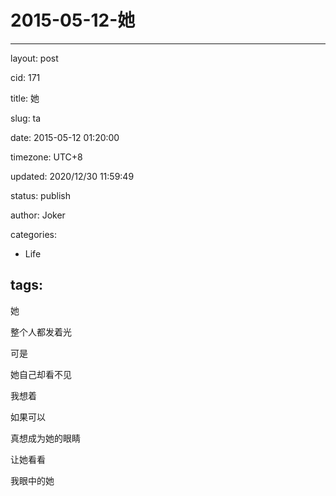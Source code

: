 # 2015-05-12-她
---
layout: post

cid: 171

title: 她

slug: ta

date: 2015-05-12 01:20:00

timezone: UTC+8

updated: 2020/12/30 11:59:49

status: publish

author: Joker

categories:
  - Life

tags:
---

她

整个人都发着光

可是

她自己却看不见

我想着

如果可以

真想成为她的眼睛

让她看看

我眼中的她
